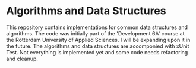 # Algorithms and Data Structures

This repository contains implementations for common data structures and algorithms. The code was initially part of the 'Development 6A' course at the Rotterdam University of Applied Sciences. I will be expanding upon it in the future. The algorithms and data structures are accomponied with xUnit Test. Not everything is implemented yet and some code needs refactoring and cleanup.
